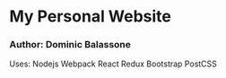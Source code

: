 # My Personal Website
### Author: Dominic Balassone

Uses:
Nodejs
Webpack
React
Redux
Bootstrap
PostCSS